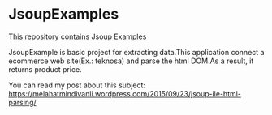 # JsoupExamples
This repository contains Jsoup Examples

JsoupExample is basic project for extracting data.This application connect a ecommerce web site(Ex.: teknosa) and parse the html DOM.As a result, it returns product price.

You can read my post about this subject:
https://melahatmindivanli.wordpress.com/2015/09/23/jsoup-ile-html-parsing/
